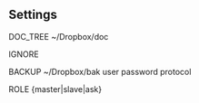 Settings
--------

DOC_TREE ~/Dropbox/doc

IGNORE

BACKUP   ~/Dropbox/bak user password protocol

ROLE {master|slave|ask}

